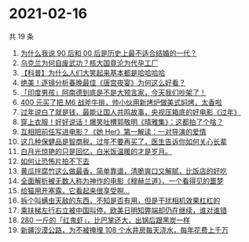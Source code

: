 # 2021-02-16

共 19 条

<!-- BEGIN ZHIHUVIDEO -->
<!-- 最后更新时间 Tue Feb 16 2021 10:14:25 GMT+0800 (CST) -->
1. [为什么我说 90 后和 00 后是历史上最不适合结婚的一代？](https://www.zhihu.com/zvideo/1344662519626149888)
1. [乌克兰为何自废武功？核大国竟沦为代孕工厂](https://www.zhihu.com/zvideo/1344677805393723392)
1. [【科普】为什么人们大笑起来基本都是哈哈哈哈](https://www.zhihu.com/zvideo/1344588042741374976)
1. [绝美！逐镜分析春晚最佳《唐宫夜宴》为何这么好看？](https://www.zhihu.com/zvideo/1344586666279890944)
1. [「印度男孩」阿南德到底是不是大预言家，今天我们吵架了！](https://www.zhihu.com/zvideo/1342951600839745536)
1. [400 元买了把 M6 战斧牛排，帅小伙用新烤炉做美式焖烤，太香啦](https://www.zhihu.com/zvideo/1344608603043483648)
1. [过年说白了就是钱，最能让国人共鸣故事，央视压箱底的好电影《过年》](https://www.zhihu.com/zvideo/1342183290883784704)
1. [穿上衣服！好好说话！爆笑吐槽郭敬明《晴雅集》：这都拍了个啥？](https://www.zhihu.com/zvideo/1344634479453995009)
1. [互相把前任写进电影？《她 Her》第一解读：一对导演的爱情](https://www.zhihu.com/zvideo/1343916986825326593)
1. [这几种保健品是智商税，过年不要再买了，医生告诉你如何关心长辈](https://www.zhihu.com/zvideo/1344568176433233920)
1. [白月光惊艳的只是回忆，白米饭温暖的才是岁月。](https://www.zhihu.com/zvideo/1344710589583642624)
1. [如何让恐怖片拍不下去](https://www.zhihu.com/zvideo/1343982654937706496)
1. [黄瓜拌腐竹这么做最香，简单靠谱，清脆爽口又解腻，比饭店的好吃](https://www.zhihu.com/zvideo/1344573852672741376)
1. [全面解析被无数人称为神作的电影《穆赫兰道》，一个看得见的噩梦](https://www.zhihu.com/zvideo/1344611737207894016)
1. [给猫用开塞露，它看起来很享受啊…](https://www.zhihu.com/zvideo/1344004802427162624)
1. [拆个叫螨虫天敌的东西，不知是否有用，但是干扰相机效果杠杠的](https://www.zhihu.com/zvideo/1344762081615310848)
1. [乘扶梯左行右立被中国叫停，欧美日明知弊端却仍在继续，谁对谁错](https://www.zhihu.com/zvideo/1344541398377484288)
1. [280 一斤的「红鬼虾」，比巴掌还大，出锅后跟黑炭一样](https://www.zhihu.com/zvideo/1343516959271600128)
1. [新疆沙漠公路，为不被掩埋 108 个水井房每天浇水，每年花费上千万](https://www.zhihu.com/zvideo/1344310128842092544)
<!-- END ZHIHUVIDEO -->
